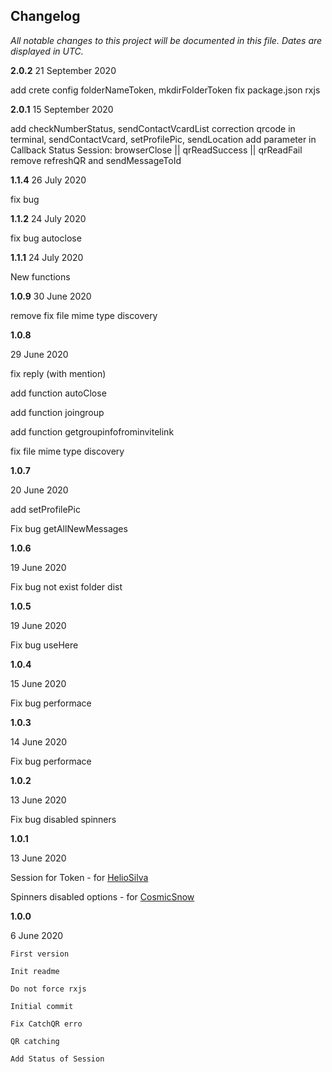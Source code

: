﻿## Changelog

_All notable changes to this project will be documented in this file. Dates are displayed in UTC._

**2.0.2**
21 September 2020

add crete config folderNameToken, mkdirFolderToken
fix package.json rxjs

**2.0.1**
15 September 2020

add checkNumberStatus, sendContactVcardList
correction qrcode in terminal, sendContactVcard, setProfilePic, sendLocation
add parameter in Callback Status Session: browserClose || qrReadSuccess || qrReadFail
remove refreshQR and sendMessageToId

**1.1.4**
26 July 2020

fix bug

**1.1.2**
24 July 2020

fix bug autoclose

**1.1.1**
24 July 2020

New functions

**1.0.9**
30 June 2020

remove fix file mime type discovery

**1.0.8**

29 June 2020

fix reply (with mention)

add function autoClose

add function joingroup

add function getgroupinfofrominvitelink

fix file mime type discovery

**1.0.7**

20 June 2020

add setProfilePic

Fix bug getAllNewMessages

**1.0.6**

19 June 2020

Fix bug not exist folder dist

**1.0.5**

19 June 2020

Fix bug useHere

**1.0.4**

15 June 2020

Fix bug performace

**1.0.3**

14 June 2020

Fix bug performace

**1.0.2**

13 June 2020

Fix bug disabled spinners

**1.0.1**

13 June 2020

Session for Token - for [HelioSilva](https://github.com/orkestral/venom/commits?author=HelioSilva)

Spinners disabled options - for [CosmicSnow](https://github.com/orkestral/venom/commits?author=CosmicSnow)

**1.0.0**

6 June 2020

    First version

    Init readme

    Do not force rxjs

    Initial commit

    Fix CatchQR erro

    QR catching

    Add Status of Session
